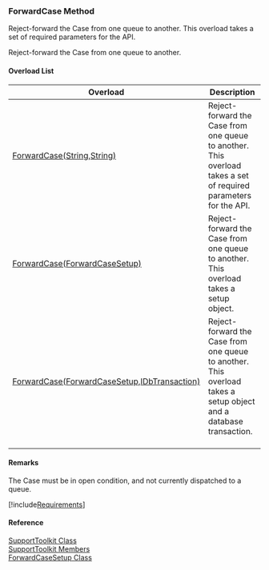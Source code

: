 ﻿### ForwardCase Method

Reject-forward the Case from one queue to another. This overload takes a set of required parameters for the API.

Reject-forward the Case from one queue to another.

#### Overload List

| Overload | Description |
| --- | --- |
| [ForwardCase(String,String)](FChoice.Toolkits.Clarify~FChoice.Toolkits.Clarify.Support.SupportToolkit~ForwardCase(String,String).md) | Reject-forward the Case from one queue to another. This overload takes a set of required parameters for the API.   |
| [ForwardCase(ForwardCaseSetup)](FChoice.Toolkits.Clarify~FChoice.Toolkits.Clarify.Support.SupportToolkit~ForwardCase(ForwardCaseSetup).md) | Reject-forward the Case from one queue to another. This overload takes a setup object.   |
| [ForwardCase(ForwardCaseSetup,IDbTransaction)](FChoice.Toolkits.Clarify~FChoice.Toolkits.Clarify.Support.SupportToolkit~ForwardCase(ForwardCaseSetup,IDbTransaction).md) | Reject-forward the Case from one queue to another. This overload takes a setup object and a database transaction.   |

#### Remarks

The Case must be in open condition, and not currently dispatched to a queue.

[!include[Requirements](../partials/requirements.md)]



#### Reference

[SupportToolkit Class](FChoice.Toolkits.Clarify~FChoice.Toolkits.Clarify.Support.SupportToolkit.md)  
[SupportToolkit Members](FChoice.Toolkits.Clarify~FChoice.Toolkits.Clarify.Support.SupportToolkit_members.md)  
[ForwardCaseSetup Class](FChoice.Toolkits.Clarify~FChoice.Toolkits.Clarify.Support.ForwardCaseSetup.md)